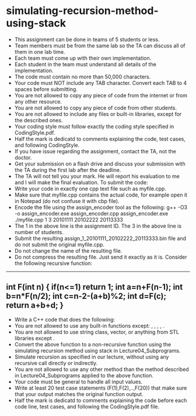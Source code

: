 # simulating-recursion-method-using-stack
* This assignment can be done in teams of 5 students or less.
* Team members must be from the same lab so the TA can discuss all of them in one lab time.
* Each team must come up with their own implementation.
* Each student in the team must understand all details of the implementation.
* The code must contain no more than 50,000 characters.
* Your code must NOT include any TAB character. Convert each TAB to 4 spaces before submitting.
* You are not allowed to copy any piece of code from the internet or from any other resource.
* You are not allowed to copy any piece of code from other students.
* You are not allowed to include any files or built-in libraries, except for the described ones.
* Your coding style must follow exactly the coding style specified in CodingStyle.pdf.
* Half the mark is dedicatd to comments explaining the code, test cases, and following CodingStyle.
* If you have issue regarding the assignment, contact the TA, not the doctor.
* Get your submission on a flash drive and discuss your submission with the TA during the first lab after the deadline.
* The TA will not tell you your mark. He will report his evaluation to me and I will make the final evaluation.
To submit the code:
* Write your code in exactly one cpp text file such as myfile.cpp.
* Make sure that myfile.cpp contains the actual code, for example open it in Notepad (do not confuse it with cbp file).
* Encode the file using the assign_encoder tool as the following:
g++ -O3 -o assign_encoder.exe assign_encoder.cpp
assign_encoder.exe ./myfile.cpp 1 3 20101111 20102222 20113333
* The 1 in the above line is the assignment ID. The 3 in the above line is number of students.
* Submit the resulting assign_1_20101111_20102222_20113333.bin file and do not submit the original myfile.cpp.
* Do not change the name of the resulting file.
* Do not compress the resulting file. Just send it exactly as it is.
Consider the following recursive function:
------------------------------------------
int F(int n)
{
    if(n<=1) return 1;
    int a=n+F(n-1);
    int b=n*F(n/2);
    int c=n-2-(a+b)%2;
    int d=F(c);
    return a+b+d;
}
------------------------------------------
* Write a C++ code that does the following:
* You are not allowed to use any built-in functions except: <cstdlib>, <cstdio>, <cstring>, <iostream>, <stack>.
* You are not allowed to use string class, vector, or anything from STL libraries except <stack>.
* Convert the above function to a non-recursive function using the simulating recursion method using stack in Lecture04_Subprograms.
* Simulate recursion as specified in our lecture, without using any recursive call directly or indirectly.
* You are not allowed to use any other method than the method described in Lecture04_Subprograms applied to the above function.
* Your code must be general to handle all input values.
* Write at least 20 test case statements (F(1),F(2),..,F(20)) that make sure that your output matches the original function output.
* Half the mark is dedicatd to comments explaining the code before each code line, test cases, and following the CodingStyle.pdf file.
